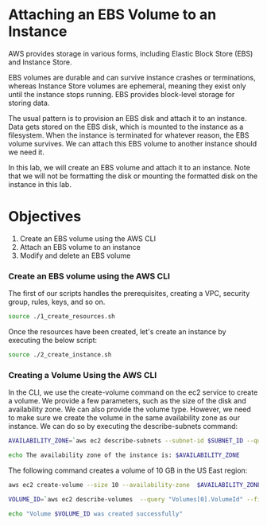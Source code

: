 # Attaching an EBS Volume to an Instance

AWS provides storage in various forms, including Elastic Block Store (EBS) and Instance Store.

EBS volumes are durable and can survive instance crashes or terminations, whereas Instance Store volumes are ephemeral, meaning they exist only until the instance stops running. EBS provides block-level storage for storing data.

The usual pattern is to provision an EBS disk and attach it to an instance. Data gets stored on the EBS disk, which is mounted to the instance as a filesystem. When the instance is terminated for whatever reason, the EBS volume survives. We can attach this EBS volume to another instance should we need it.

In this lab, we will create an EBS volume and attach it to an instance. Note that we will not be formatting the disk or mounting the formatted disk on the instance in this lab.

# Objectives

1. Create an EBS volume using the AWS CLI
2. Attach an EBS volume to an instance
3. Modify and delete an EBS volume

### Create an EBS volume using the AWS CLI
The first of our scripts handles the prerequisites, creating a VPC, security group, rules, keys, and so on.
```bash
source ./1_create_resources.sh
```
Once the resources have been created, let's create an instance by executing the below script:
```bash
source ./2_create_instance.sh 
```
### Creating a Volume Using the AWS CLI

In the CLI, we use the create-volume command on the ec2 service to create a volume. We provide a few parameters, such as the size of the disk and availability zone. We can also provide the volume type.
However, we need to make sure we create the volume in the same availability zone as our instance. We can do so by executing the describe-subnets command:
```bash
AVAILABILITY_ZONE=`aws ec2 describe-subnets --subnet-id $SUBNET_ID --query 'Subnets[].AvailabilityZone' --output text`

echo The availability zone of the instance is: $AVAILABILITY_ZONE
```
The following command creates a volume of 10 GB in the US East region:
```bash
aws ec2 create-volume --size 10 --availability-zone  $AVAILABILITY_ZONE --tag-specification 'ResourceType=volume,Tags=[{Key=Name,Value='"$username"'-volume}]'

VOLUME_ID=`aws ec2 describe-volumes  --query "Volumes[0].VolumeId" --filters "Name=tag:Name,Values="$username"-volume" --output text`

echo "Volume $VOLUME_ID was created successfully"
```
